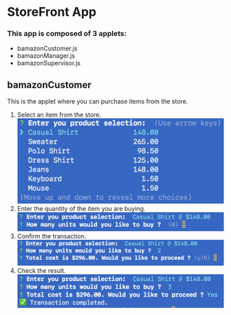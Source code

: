 # StoreFront App

### This app is composed of 3 applets:
* bamazonCustomer.js
* bamazonManager.js
* bamazonSupervisor.js

## bamazonCustomer
This is the applet where you can purchase items from the store. 
1. Select an item from the store.
![Make Selection](/images/cust01.png)
1. Enter the quantity of the item you are buying.
![Enter Quantity](/images/cust02.png)
1. Confirm the transaction.
![Confirm](/images/cust03.png)
1. Check the result.
![Result](/images/cust04.png)

